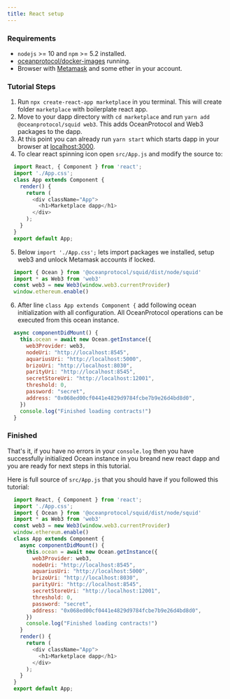 ```yaml
---
title: React setup
---
```


### Requirements ###
- `nodejs` >= 10 and `npm` >= 5.2 installed.
- [oceanprotocol/docker-images](https://github.com/oceanprotocol/docker-images) running.
- Browser with [Metamask](https://metamask.io/) and some ether in your account.

### Tutorial Steps ###
1. Run `npx create-react-app marketplace` in you terminal. This will create folder `marketplace` with boilerplate react app.
2. Move to your dapp directory with `cd marketplace` and run `yarn add @oceanprotocol/squid web3`. This adds OceanProtocol and Web3 packages to the dapp.
3. At this point you can already run `yarn start` which starts dapp in your browser at [localhost:3000](http://localhost:3000).
4. To clear react spinning icon open `src/App.js` and modify the source to:
  ```javascript
    import React, { Component } from 'react';
    import './App.css';
    class App extends Component {
      render() {
        return (
          <div className="App">
            <h1>Marketplace dapp</h1>
          </div>
        );
      }
    }
    export default App;
  ```
5. Below `import './App.css';` lets import packages we installed, setup web3 and unlock Metamask accounts if locked.
  ```javascript
    import { Ocean } from '@oceanprotocol/squid/dist/node/squid'
    import * as Web3 from 'web3'
    const web3 = new Web3(window.web3.currentProvider)
    window.ethereum.enable()
  ```
6. After line `class App extends Component {` add following ocean initialization with all configuration. All OceanProtocol operations can be executed from this ocean instance.
  ```javascript
    async componentDidMount() {
      this.ocean = await new Ocean.getInstance({
        web3Provider: web3,
        nodeUri: "http://localhost:8545",
        aquariusUri: "http://localhost:5000",
        brizoUri: "http://localhost:8030",
        parityUri: "http://localhost:8545",
        secretStoreUri: "http://localhost:12001",
        threshold: 0,
        password: "secret",
        address: "0x068ed00cf0441e4829d9784fcbe7b9e26d4bd8d0",
      })
      console.log("Finished loading contracts!")
    }
  ```

### Finished ###
That's it, if you have no errors in your `console.log` then you have successfully initialized Ocean instance in you breand new react dapp and you are ready for next steps in this tutorial.

Here is full source of `src/App.js` that you should have if you followed this tutorial:
  ```javascript
    import React, { Component } from 'react';
    import './App.css';
    import { Ocean } from '@oceanprotocol/squid/dist/node/squid'
    import * as Web3 from 'web3'
    const web3 = new Web3(window.web3.currentProvider)
    window.ethereum.enable()
    class App extends Component {
      async componentDidMount() {
        this.ocean = await new Ocean.getInstance({
          web3Provider: web3,
          nodeUri: "http://localhost:8545",
          aquariusUri: "http://localhost:5000",
          brizoUri: "http://localhost:8030",
          parityUri: "http://localhost:8545",
          secretStoreUri: "http://localhost:12001",
          threshold: 0,
          password: "secret",
          address: "0x068ed00cf0441e4829d9784fcbe7b9e26d4bd8d0",
        })
        console.log("Finished loading contracts!")
      }
      render() {
        return (
          <div className="App">
            <h1>Marketplace dapp</h1>
          </div>
        );
      }
    }
    export default App;
  ```
